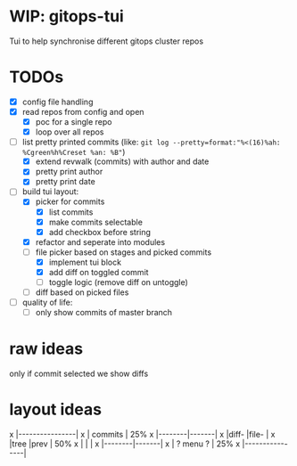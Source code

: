 # WIP: gitops-tui
Tui to help synchronise different gitops cluster repos

# TODOs
- [x] config file handling
- [x] read repos from config and open
    - [x] poc for a single repo
    - [x] loop over all repos
- [ ] list pretty printed commits (like: `git log --pretty=format:"%<(16)%ah: %Cgreen%h%Creset %an: %B"`)
    - [x] extend revwalk (commits) with author and date
    - [x] pretty print author
    - [x] pretty print date
- [ ] build tui layout:
    - [x] picker for commits
        - [x] list commits
        - [x] make commits selectable
        - [x] add checkbox before string
    - [x] refactor and seperate into modules
    - [ ] file picker based on stages and picked commits
        - [x] implement tui block
        - [x] add diff on toggled commit
        - [ ] toggle logic (remove diff on untoggle)
    - [ ] diff based on picked files
- [ ] quality of life:
    - [ ] only show commits of master branch

# raw ideas
only if commit selected we show diffs

# layout ideas
x |----------------|
x | commits        | 25%
x |--------|-------|
x |diff-   |file-  |
x |tree    |prev   | 50%
x |        |       |
x |--------|-------|
x | ? menu ?       | 25%
x |----------------|
